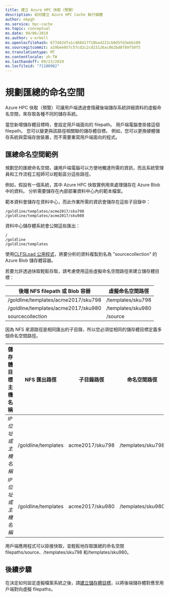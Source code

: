 ```yaml
---
title: 建立 Azure HPC 快取（預覽）
description: 如何建立 Azure HPC Cache 執行個體
author: ekpgh
ms.service: hpc-cache
ms.topic: conceptual
ms.date: 09/06/2019
ms.author: v-erkell
ms.openlocfilehash: 677d42dfa1c468417f18ba4222cb0d5fd3ebb189
ms.sourcegitcommit: a19bee057c57cd2c2cd23126ac862bd8f89f50f5
ms.translationtype: MT
ms.contentlocale: zh-TW
ms.lasthandoff: 09/23/2019
ms.locfileid: "71180982"
---
```

# <a name="plan-the-aggregated-namespace"></a>規劃匯總的命名空間

Azure HPC 快取（預覽）可讓用戶端透過會隱藏後端儲存系統詳細資料的虛擬命名空間，來存取各種不同的儲存系統。

當您新增儲存體目標時，會設定用戶端面向的 filepath。 用戶端電腦會掛接這個 filepath。 您可以變更與該路徑相關聯的儲存體目標。 例如，您可以更換硬體儲存系統與雲端存放裝置，而不需要重寫用戶端面向的程式。

## <a name="aggregated-namespace-example"></a>匯總命名空間範例

規劃您的匯總命名空間，讓用戶端電腦可以方便地觸達所需的資訊，而且系統管理員和工作流程工程師可以輕鬆區分這些路徑。

例如，假設有一個系統，其中 Azure HPC 快取實例用來處理儲存在 Azure Blob 中的資料。 分析需要儲存在內部部署資料中心內的範本檔案。

範本資料會儲存在資料中心，而此作業所需的資訊會儲存在這些子目錄中：

    /goldline/templates/acme2017/sku798
    /goldline/templates/acme2017/sku980 

資料中心儲存體系統會公開這些匯出：

    /
    /goldline
    /goldline/templates

使用[CLFSLoad 公用程式](hpc-cache-ingest.md#pre-load-data-in-blob-storage-with-clfsload)，將要分析的資料複製到名為 "sourcecollection" 的 Azure Blob 儲存體容器。

若要允許透過快取輕鬆存取，請考慮使用這些虛擬命名空間路徑來建立儲存體目標：

| 後端 NFS filepath 或 Blob 容器 | 虛擬命名空間路徑 |
|-----------------------------------------|------------------------|
| /goldline/templates/acme2017/sku798     | /templates/sku798      |
| /goldline/templates/acme2017/sku980     | /templates/sku980      |
| sourcecollection                        | /source               |

因為 NFS 來源路徑是相同匯出的子目錄，所以您必須從相同的儲存體目標定義多個命名空間路徑。 

| 儲存體目標主機名稱  | NFS 匯出路徑      | 子目錄路徑 | 命名空間路徑    |
|--------------------------|----------------------|-------------------|-------------------|
| *IP 位址或主機名稱* | /goldline/templates  | acme2017/sku798   | /templates/sku798 |
| *IP 位址或主機名稱* | /goldline/templates  | acme2017/sku980   | /templates/sku980 |

用戶端應用程式可以掛接快取，並輕鬆地存取匯總的命名空間 filepaths/source、/templates/sku798 和/templates/sku980。

## <a name="next-steps"></a>後續步驟

在決定如何設定虛擬檔案系統之後，請[建立儲存體目標](hpc-cache-add-storage.md)，以將後端儲存體對應至用戶端對向虛擬 filepaths。
